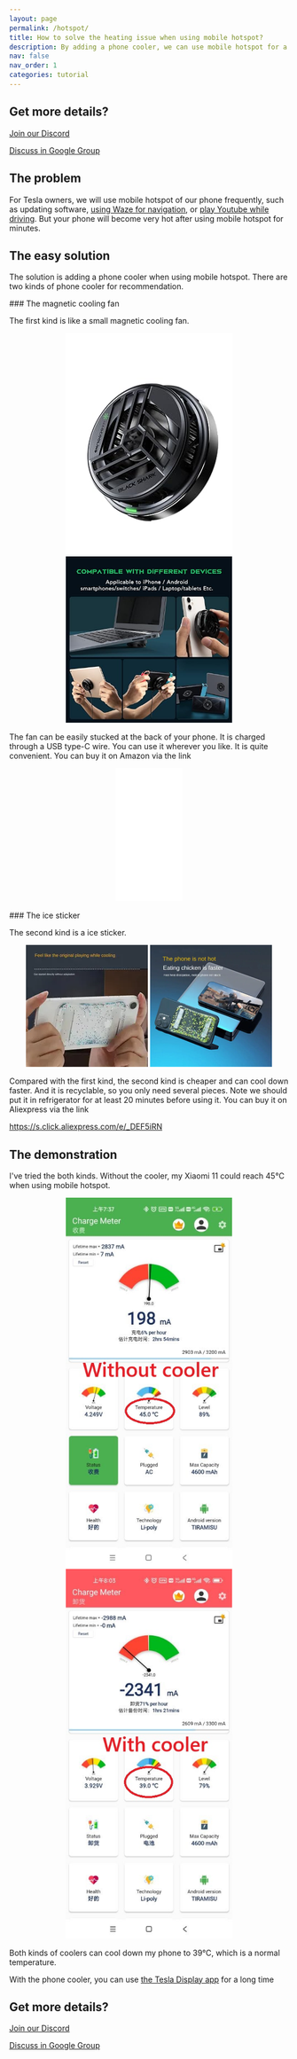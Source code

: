 ```yaml
---
layout: page
permalink: /hotspot/
title: How to solve the heating issue when using mobile hotspot?
description: By adding a phone cooler, we can use mobile hotspot for a long time without worrying about the overheating issue.
nav: false
nav_order: 1
categories: tutorial
---
```

<!-- _pages/hotspot.md -->

<!-- blank line -->
<!-- <figure class="video_container">
  <iframe width="540" height="303" src="https://www.youtube.com/embed/7sVn00ECFBw" frameborder="0" allowfullscreen="true"> </iframe>
</figure> -->
<!-- blank line -->

## Get more details?
<p><a href ="https://discord.gg/Tvbs9uWcN9" target="_blank">Join our Discord</a></p>
<p><a href ="https://groups.google.com/g/tesla-display" target="_blank">Discuss in Google Group</a></p>

## The problem
<p>For Tesla owners, we will use mobile hotspot of our phone frequently, such as updating software, <a href="/waze">using Waze for navigation</a>, or <a href="/youtube">play Youtube while driving</a>.
But your phone will become very hot after using mobile hotspot for minutes.</p>

## The easy solution
<p>The solution is adding a phone cooler when using mobile hotspot.
There are two kinds of phone cooler for recommendation.</p>
### The magnetic cooling fan
<p>The first kind is like a small magnetic cooling fan. </p>
<p style="text-align: center;">
<img src="/assets/img/mag-cooler.jpg" alt="The magnetic cooling fan for phone" width="300px">
<img src="/assets/img/mag-cooler2.jpg" alt="The magnetic cooling fan can be used for various devices" width="300px">
</p>
<p>The fan can be easily stucked at the back of your phone.
It is charged through a USB type-C wire.
You can use it wherever you like. It is quite convenient.
You can buy it on Amazon via the link</p>
<p style="text-align: center;"><iframe sandbox="allow-popups allow-scripts allow-modals allow-forms allow-same-origin" style="width:120px;height:240px;" marginwidth="0" marginheight="0" scrolling="no" frameborder="0" src="//ws-na.amazon-adsystem.com/widgets/q?ServiceVersion=20070822&OneJS=1&Operation=GetAdHtml&MarketPlace=US&source=ss&ref=as_ss_li_til&ad_type=product_link&tracking_id=blackpill07-20&language=en_US&marketplace=amazon&region=US&placement=B09CGTLDB7&asins=B09CGTLDB7&linkId=631c40ec183010170c150cb594ae3935&show_border=true&link_opens_in_new_window=true"></iframe></p>
### The ice sticker
<p>The second kind is a ice sticker.</p>
<p style="text-align: center;"><img src="/assets/img/ice-sticker.webp" alt="The recyclable ice sticker for phone" width="220px">
<img src="/assets/img/ice-sticker2.webp" alt="The recyclable ice sticker to cool your phone down" width="220px"></p>
<p>Compared with the first kind, the second kind is cheaper and can cool down faster.
And it is recyclable, so you only need several pieces.
Note we should put it in refrigerator for at least 20 minutes before using it.
You can buy it on Aliexpress via the link</p>
<p><a href="https://s.click.aliexpress.com/e/_DEF5iRN">https://s.click.aliexpress.com/e/_DEF5iRN</a></p>

## The demonstration
<p>I've tried the both kinds.
Without the cooler, my Xiaomi 11 could reach 45℃ when using mobile hotspot.</p>
<p style="text-align: center;"><img src="/assets/img/without-cooler.jpg" alt="The phone temperature without the phone cooler" width="300px">
<img src="/assets/img/with-cooler.jpg" alt="The phone temperature after using a phone cooler" width="300px"></p>
<p>Both kinds of coolers can cool down my phone to 39℃, which is a normal temperature.</p>
<p>With the phone cooler, you can use <a href="/">the Tesla Display app</a> for a long time</p>

## Get more details?
<p><a href ="https://discord.gg/Tvbs9uWcN9" target="_blank">Join our Discord</a></p>
<p><a href ="https://groups.google.com/g/tesla-display" target="_blank">Discuss in Google Group</a></p>
